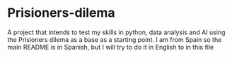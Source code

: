 # Prisioners-dilema
A project that intends to test my skills in python, data analysis and AI using the Prisioners dilema as a base as a starting point.
I am from Spain so the main README is in Spanish, but I will try to do it in English to in this file
